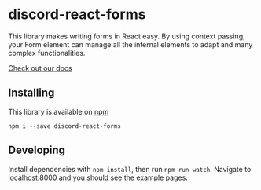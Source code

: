 # discord-react-forms

This library makes writing forms in React easy.
By using context passing, your Form element can manage all
the internal elements to adapt and many complex functionalities.

[Check out our docs](https://hammerandchisel.github.io/discord-react-forms/)

## Installing

This library is available on [npm](https://www.npmjs.com/package/discord-react-forms)

`npm i --save discord-react-forms`

## Developing

Install dependencies with `npm install`, then run `npm run watch`.
Navigate to [localhost:8000](http://localhost:8000) and you should see the example pages.
